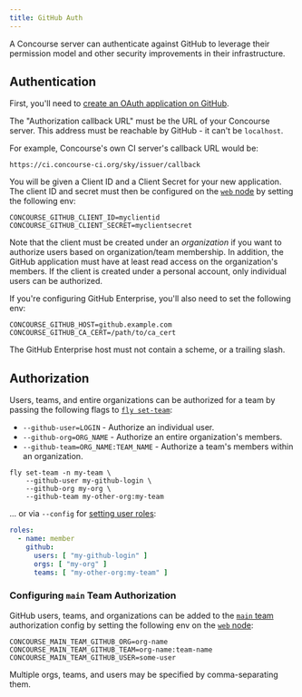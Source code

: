```yaml
---
title: GitHub Auth
---
```


A Concourse server can authenticate against GitHub to leverage their permission model and other security improvements in
their infrastructure.

## Authentication

First, you'll need to [create an OAuth application on GitHub](https://github.com/settings/applications/new).

The "Authorization callback URL" must be the URL of your Concourse server. This address must be reachable by GitHub - it
can't be `localhost`.

For example, Concourse's own CI server's callback URL would be:

```
https://ci.concourse-ci.org/sky/issuer/callback
```

You will be given a Client ID and a Client Secret for your new application. The client ID and secret must then be
configured on the [`web` node](../../install/running-web.md) by setting the following env:

```shell
CONCOURSE_GITHUB_CLIENT_ID=myclientid
CONCOURSE_GITHUB_CLIENT_SECRET=myclientsecret
```

Note that the client must be created under an _organization_ if you want to authorize users based on organization/team
membership. In addition, the GitHub application must have at least read access on the organization's members. If the
client is created under a personal account, only individual users can be authorized.

If you're configuring GitHub Enterprise, you'll also need to set the following env:

```shell
CONCOURSE_GITHUB_HOST=github.example.com
CONCOURSE_GITHUB_CA_CERT=/path/to/ca_cert
```

The GitHub Enterprise host must not contain a scheme, or a trailing slash.

## Authorization

Users, teams, and entire organizations can be authorized for a team by passing the following flags to [
`fly set-team`](../managing-teams.md#fly-set-team):

* `--github-user=LOGIN` - Authorize an individual user.
* `--github-org=ORG_NAME` - Authorize an entire organization's members.
* `--github-team=ORG_NAME:TEAM_NAME` - Authorize a team's members within an organization.

```shell
fly set-team -n my-team \
    --github-user my-github-login \
    --github-org my-org \
    --github-team my-other-org:my-team
```

... or via `--config` for [setting user roles](../managing-teams.md#setting-user-roles):

```yaml
roles:
  - name: member
    github:
      users: [ "my-github-login" ]
      orgs: [ "my-org" ]
      teams: [ "my-other-org:my-team" ]
```

### Configuring `main` Team Authorization

GitHub users, teams, and organizations can be added to the [`main` team](../main-team.md) authorization config by
setting the following env on the [`web` node](../../install/running-web.md):

```shell
CONCOURSE_MAIN_TEAM_GITHUB_ORG=org-name
CONCOURSE_MAIN_TEAM_GITHUB_TEAM=org-name:team-name
CONCOURSE_MAIN_TEAM_GITHUB_USER=some-user
```

Multiple orgs, teams, and users may be specified by comma-separating them.